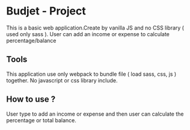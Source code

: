 # Budjet - Project
This is a basic web application.Create by vanilla JS and no CSS library ( used only sass ).
User can add an income or expense to calculate percentage/balance

## Tools
This application use only webpack to bundle file ( load sass, css, js ) together.
No javascript or css library include.

## How to use ?
User type to add an income or expense and then user can calculate the percentage or total balance.
